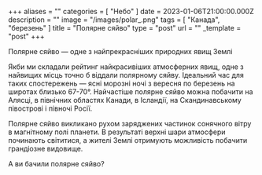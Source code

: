 +++
aliases = ""
categories = [ "Небо" ]
date = 2023-01-06T21:00:00.000Z
description = ""
image = "/images/polar_.png"
tags = [ "Канада", "березень" ]
title = "Полярне сяйво"
type = "post"
url = ""
_template = "post"
+++

Полярне сяйво — одне з найпрекрасніших природних явищ Землі  
  
Якби ми складали рейтинг найкрасивіших атмосферних явищ, одне з найвищих місць точно б віддали полярному сяйву. Ідеальний час для таких спостережень — ясні морозні ночі з вересня по березень на широтах близько 67-70°. Найчастіше полярне сяйво можна побачити на Алясці, в північних областях Канади, в Ісландії, на Скандинавському півострові і півночі Росії.  
  
Полярне сяйво викликано рухом заряджених частинок сонячного вітру в магнітному полі планети. В результаті верхні шари атмосфери починають світитися, а жителі Землі отримують можливість побачити грандіозне видовище.  
  
А ви бачили полярне сяйво?
